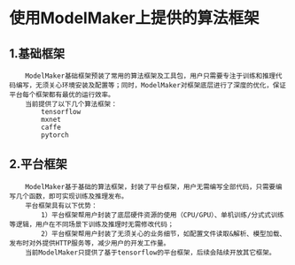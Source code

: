 # 使用ModelMaker上提供的算法框架
## 1.基础框架
	    ModelMaker基础框架预装了常用的算法框架及工具包，用户只需要专注于训练和推理代码编写，无须关心环境安装及配置等；同时，ModelMaker对框架底层进行了深度的优化，保证平台每个框架都有最优的运行效率。  
        当前提供了以下几个算法框架：
            tensorflow
            mxnet
            caffe
            pytorch		
## 2.平台框架
	    ModelMaker基于基础的算法框架，封装了平台框架，用户无需编写全部代码，只需要编写几个函数，即可实现训练及推理发布。  
        平台框架具有以下优势：
            1）平台框架帮用户封装了底层硬件资源的使用（CPU/GPU）、单机训练/分式式训练等逻辑，用户在不同场景下训练及推理时无需修改代码；  
            2）平台框架帮用户封装了无须关心的业务细节，如配置文件读取&解析、模型加载、发布时对外提供HTTP服务等，减少用户的开发工作量。  
        当前ModelMaker只提供了基于tensorflow的平台框架，后续会陆续开放其它框架。  
        
     
